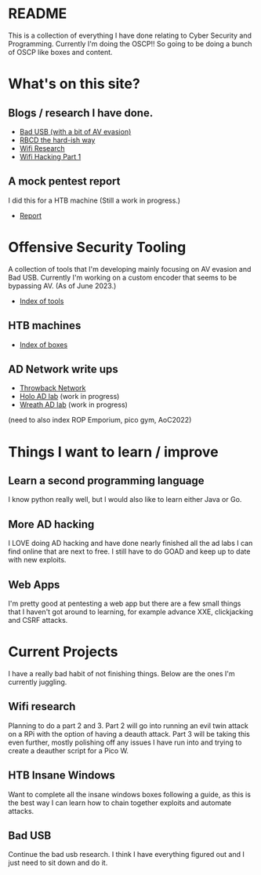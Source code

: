 # README
This is a collection of everything I have done relating to Cyber Security and Programming. Currently I'm doing the OSCP!! So going to be doing a bunch of OSCP like boxes and content.



# What's on this site?

## Blogs / research I have done.
* [Bad USB (with a bit of AV evasion)](06%20-%20Random%20Shit/A%20quest%20to%20make%20a%20good%20bad%20usb.md)
* [RBCD the hard-ish way](06%20-%20Random%20Shit/RBCD%20-%20Without%20PowerView.md)
* [Wifi Research](06%20-%20Random%20Shit/Learning%20Wifi%20Attacks.md)
* [Wifi Hacking Part 1](06%20-%20Random%20Shit/Adventures%20with%20a%20RPI%20Part%201.md)

## A mock pentest report 
I did this for a HTB machine (Still a work in progress.)
* [Report](02%20-%20Hack%20The%20Box/Cascade/Cascade%20Report.md)

# Offensive Security Tooling
A collection of tools that I'm developing mainly focusing on AV evasion and Bad USB. Currently I'm working on a custom encoder that seems to be bypassing AV. (As of June 2023.)
* [Index of tools](Offsec%20Dev.md)

## HTB machines
* [Index of boxes](02%20-%20Hack%20The%20Box/Readme.md)

## AD Network write ups
* [Throwback Network](03%20-%20Try%20Hack%20Me/Throwback/Notes.md)
* [Holo AD lab](03%20-%20Try%20Hack%20Me/AD%20LABS%20With%20Pentest%20Reports/Holo/Holo%20Notes%20Live.md) (work in progress)
* [Wreath AD lab](03%20-%20Try%20Hack%20Me/AD%20LABS%20With%20Pentest%20Reports/Wreath/Notes.md) (work in progress)

(need to also index ROP Emporium, pico gym, AoC2022)



# Things I want to learn / improve

## Learn a second programming language
I know python really well, but I would also like to learn either Java or Go.

## More AD hacking
I LOVE doing AD hacking and have done nearly finished all the ad labs I can find online that are next to free. I still have to do GOAD and keep up to date with new exploits.

## Web Apps
I'm pretty good at pentesting a web app but there are a few small things that I haven't got around to learning, for example advance XXE, clickjacking and CSRF attacks.



# Current Projects
I have a really bad habit of not finishing things. Below are the ones I'm currently juggling.

## Wifi research
Planning to do a part 2 and 3. Part 2 will go into running an evil twin attack on a RPi with the option of having a deauth attack. Part 3 will be taking this even further, mostly polishing off any issues I have run into and trying to create a deauther script for a Pico W.

## HTB Insane Windows
Want to complete all the insane windows boxes following a guide, as this is the best way I can learn how to chain together exploits and automate attacks.

## Bad USB
Continue the bad usb research. I think I have everything figured out and I just need to sit down and do it.

